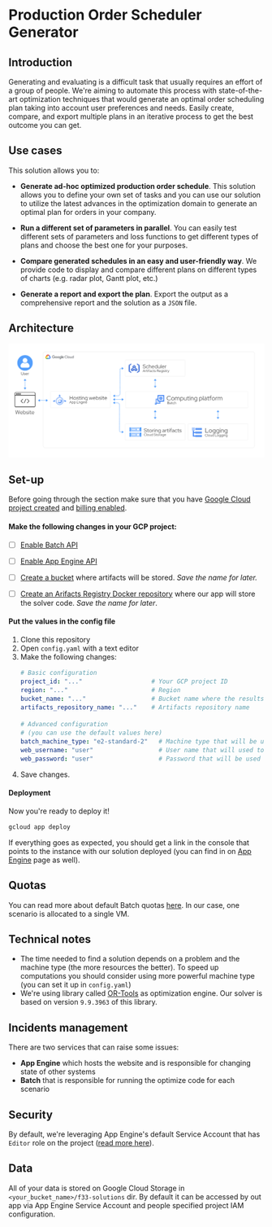 # Production Order Scheduler Generator

## Introduction
Generating and evaluating is a difficult task that usually requires an effort of a group of people. We're aiming to automate this process with state-of-the-art optimization techniques that would generate an optimal order scheduling plan taking into account user preferences and needs. Easily create, compare, and export multiple plans in an iterative process to get the best outcome you can get.

## Use cases
This solution allows you to:

- **Generate ad-hoc optimized production order schedule**. This solution allows you to define your own set of tasks and you can use our
solution to utilize the latest advances in the optimization domain to generate an optimal plan for orders in your company.

- **Run a different set of parameters in parallel**. You can easily test different sets of parameters and loss functions to get different types of plans and choose the best one for your purposes.

- **Compare generated schedules in an easy and user-friendly way**. We provide code to display and compare different plans on different types of charts (e.g. radar plot, Gantt plot, etc.)

- **Generate a report and export the plan**. Export the output as a comprehensive report and the solution as a `JSON` file.

## Architecture
![Diagram](docs/diagram.png)

## Set-up
Before going through the section make sure that you have [Google Cloud project created](https://developers.google.com/workspace/guides/create-project#google-cloud-console) and [billing enabled](https://cloud.google.com/billing/docs/how-to/modify-project).


#### Make the following changes in your GCP project:
- [ ] [Enable Batch API](https://console.cloud.google.com/apis/library/batch.googleapis.com)
- [ ] [Enable App Engine API](https://console.cloud.google.com/apis/api/compute.googleapis.com)
- [ ] [Create a bucket](https://cloud.google.com/storage/docs/creating-buckets) where artifacts will be stored. _Save the name for later._
- [ ] [Create an Arifacts Registry Docker repository](https://cloud.google.com/storage/docs/creating-buckets) where our app will store the solver code. _Save the name for later_.


#### Put the values in the config file
1. Clone this repository
1. Open `config.yaml` with a text editor
1. Make the following changes:
    ```yaml
    # Basic configuration
    project_id: "..."                   # Your GCP project ID
    region: "..."                       # Region
    bucket_name: "..."                  # Bucket name where the results will be stored
    artifacts_repository_name: "..."    # Artifacts repository name

    # Advanced configuration
    # (you can use the default values here)
    batch_machine_type: "e2-standard-2"   # Machine type that will be used for calculations
    web_username: "user"                  # User name that will used to log in
    web_password: "user"                  # Password that will be used to log in
    ```
1. Save changes.

#### Deployment
Now you're ready to deploy it!
```bash
gcloud app deploy

```
If everything goes as expected, you should get a link in the console that points to the
instance with our solution deployed (you can find in on [App Engine](https://console.cloud.google.com/appengine/services) page as well).

## Quotas
You can read more about default Batch quotas [here](https://cloud.google.com/batch/quotas). In our case, one scenario is allocated to a single VM.

## Technical notes
- The time needed to find a solution depends on a problem and the machine type (the more resources the better). To speed up computations you should consider using more powerful machine type (you can set it up in `config.yaml`)
- We're using library called [OR-Tools](https://developers.google.com/optimization) as optimization engine. Our solver is based on version `9.9.3963` of this library.

## Incidents management
There are two services that can raise some issues:
- **App Engine** which hosts the website and is responsible for changing state of other systems
- **Batch** that is responsible for running the optimize code for each scenario

## Security
By default, we're leveraging App Engine's default Service Account that has `Editor` role on the project ([read more here](https://cloud.google.com/appengine/docs/legacy/standard/python/service-account)).

## Data
All of your data is stored on Google Cloud Storage in `<your_bucket_name>/f33-solutions` dir. By default it can be accessed by out app via App Engine Service Account and people specified project IAM configuration.
